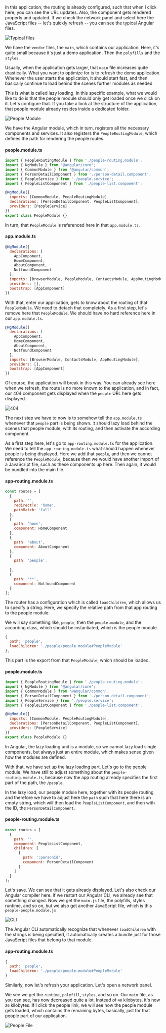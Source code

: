 In this application, the routing is already configured, such that when I click here, you can see the URL updates. Also, the component gets rendered properly and updated. If we check the network panel and select here the JavaScript files -- let's quickly refresh -- you can see the typical Angular files.

![Typical files](https://res.cloudinary.com/dg3gyk0gu/image/upload/v1543355065/transcript-images/egghead-lazy-load-a-route-with-the-angular-router-typical-files.png)

We have the `vendor` files, the `main`, which contains our application. Here, it's quite small because it's just a demo application. Then the `polyfills` and the `styles`.

Usually, when the application gets larger, that `main` file increases quite drastically. What you want to optimize for is to refresh the demo application. Whenever the user starts the application, it should start fast, and then basically continue to load behind the scenes further modules as needed.

This is what is called lazy loading. In this specific example, what we would like to do is that the people module should only get loaded once we click on it. Let's configure that. If you take a look at the structure of the application, that people module already resides inside a dedicated folder.

![People Module](https://res.cloudinary.com/dg3gyk0gu/image/upload/v1543355066/transcript-images/egghead-lazy-load-a-route-with-the-angular-router-people-module.png)

We have the Angular module, which in turn, registers all the necessary components and services. It also registers the `PeopleRoutingModule`, which defines the path for rendering the people routes. 

#### people.module.ts
```javascript
import { PeopleRoutingModule } from './people-routing.module';
import { NgModule } from '@angular/core';
import { CommonModule } from '@angular/common';
import { PersonDetailComponent } from './person-detail.component';
import { PeopleService } from './people.service';
import { PeopleListComponent } from './people-list.component';

@NgModule({
  imports: [CommonModule, PeopleRoutingModule],
  declarations: [PersonDetailComponent, PeopleListComponent],
  providers: [PeopleService]
})
export class PeopleModule {}
```

In turn, that `PeopleModule` is referenced here in that `app.module.ts`.

#### app.module.ts
```javascript
@NgModule({
  declarations: [
    AppComponent,
    HomeComponent,
    AboutComponent,
    NotfoundComponent
  ],
  imports: [BrowserModule, PeopleModule, ContactsModule, AppRoutingModule],
  providers: [],
  bootstrap: [AppComponent]
})
```

With that, enter our application, gets to know about the routing of that `PeopleModule`. We need to detach that completely. As a first step, let's remove here that `PeopleModule`. We should have no hard reference here in our `app.module.ts`.

```javascript
@NgModule({
  declarations: [
    AppComponent,
    HomeComponent,
    AboutComponent,
    NotfoundComponent
  ],
  imports: [BrowserModule, ContactsModule, AppRoutingModule],
  providers: [],
  bootstrap: [AppComponent]
})
```

Of course, the application will break in this way. You can already see here when we refresh, the route is no more known to the application, and in fact, our 404 component gets displayed when the `people` URL here gets displayed.

![404](https://res.cloudinary.com/dg3gyk0gu/image/upload/v1543355066/transcript-images/egghead-lazy-load-a-route-with-the-angular-router-404.png)

The next step we have to now is to somehow tell the `app.module.ts` whenever that `people` part is being shown. It should lazy load behind the scenes that people module, with its routing, and then activate the according component.

As a first step here, let's go to `app-routing.module.ts` for the application. We need to tell the `app-routing.module.ts` what should happen whenever people is being displayed. Here we add that `people`, and then we cannot reference the `PeopleModule`, because then we would have another import of a JavaScript file, such as these components up here. Then again, it would be bundled into the main file.

#### app-routing.module.ts
```javascript
const routes = [
  {
    path: '',
    redirectTo: 'home',
    pathMatch: 'full'
  },
  {
    path: 'home',
    component: HomeComponent
  },
  {
    path: 'about',
    component: AboutComponent
  },
  {
    path: 'people',
   
  },
  {
    path: '**',
    component: NotfoundComponent
  }
];
```

The router has a configuration which is called `loadChildren`, which allows us to specify a string. Here, we specify the relative path from that app routing to the people module.

We will say something like, `people`, then the `people.module`, and the according class, which should be instantiated, which is the people module. 

```javascript
{
  path: 'people',
  loadChildren: './people/people.module#PeopleModule'
},
```

This part is the export from that `PeopleModule`, which should be loaded. 

#### people.module.ts
```javascript
import { PeopleRoutingModule } from './people-routing.module';
import { NgModule } from '@angular/core';
import { CommonModule } from '@angular/common';
import { PersonDetailComponent } from './person-detail.component';
import { PeopleService } from './people.service';
import { PeopleListComponent } from './people-list.component';

@NgModule({
  imports: [CommonModule, PeopleRoutingModule],
  declarations: [PersonDetailComponent, PeopleListComponent],
  providers: [PeopleService]
})
export class PeopleModule {}
```

In Angular, the lazy loading unit is a module, so we cannot lazy load single components, but always just an entire module, which makes sense given how the modules are defined.

With that, we have set up the lazy loading part. Let's go to the people module. We have still to adjust something about the `people-routing.module.ts`, because now the app routing already specifies the first part of the path, the `/people`. 

In the lazy load, our people module here, together with its people routing, and therefore we have to adjust here the `path` such that here there is an empty string, which will then load the `PeopleListComponent`, and then with the ID, the `PersonDetailComponent`.

#### people-routing.module.ts

```javascript
const routes = [
  {
    path: '',
    component: PeopleListComponent,
    children: [
      {
        path: ':personId',
        component: PersonDetailComponent
      }
    ]
  }
];
```

Let's save. We can see that it gets already displayed. Let's also check our Angular compiler here. If we restart our Angular CLI, we already see that something changed. Now we get the `main.js` file, the polyfills, styles runtime, and so on, but we also get another JavaScript file, which is this `people-people.module.js`

![CLI](https://res.cloudinary.com/dg3gyk0gu/image/upload/v1543355066/transcript-images/egghead-lazy-load-a-route-with-the-angular-router-cli.png)

The Angular CLI automatically recognize that whenever `loadChildren` with the strings is being specified, it automatically creates a bundle just for those JavaScript files that belong to that module. 

#### app-routing.module.ts
```javascript
{
  path: 'people',
  loadChildren: './people/people.module#PeopleModule'
}
```

Similarly, now let's refresh your application. Let's open a network panel.

We see we get the `runtime`, `polyfill`, `styles`, and so on. Our `main` file, as you can see, has now decreased quite a lot. Instead of `40` kilobytes, it's now `26` kilobytes. If I click the people link, we will see how the people module gets loaded, which contains the remaining bytes, basically, just for that people part of our application.

![People File](https://res.cloudinary.com/dg3gyk0gu/image/upload/v1543355066/transcript-images/egghead-lazy-load-a-route-with-the-angular-router-people-file.png)